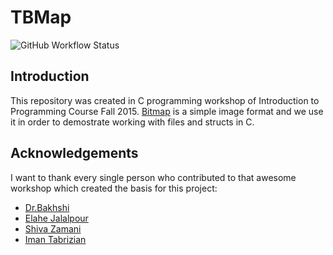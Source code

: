 # TBMap

![GitHub Workflow Status](https://img.shields.io/github/workflow/status/1995parham/TBMap/CMake?label=cmake&logo=github&style=flat-square)

## Introduction

This repository was created in C programming workshop of Introduction to Programming Course Fall 2015.
[Bitmap](https://en.wikipedia.org/wiki/BMP_file_format) is a simple image format and we use it in order to demostrate working with files and structs in C.

## Acknowledgements

I want to thank every single person who contributed to that awesome workshop which created the basis for this project:

- [Dr.Bakhshi](https://github.com/Bahador-Bakhshi)
- [Elahe Jalalpour](https://github.com/eljalalpour)
- [Shiva Zamani](https://github.com/shiva-z)
- [Iman Tabrizian](https://github.com/tabrizian)
